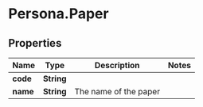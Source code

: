# Persona.Paper

## Properties

Name | Type | Description | Notes
------------ | ------------- | ------------- | -------------
**code** | **String** |  | 
**name** | **String** | The name of the paper | 


